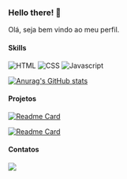 ### Hello there! 👋

Olá, seja bem vindo ao meu perfil.

#### Skills
![HTML](https://img.shields.io/badge/HTML5-E34F26?style=for-the-badge&logo=html5&logoColor=white)
![CSS](https://img.shields.io/badge/CSS3-1572B6?style=for-the-badge&logo=css3&logoColor=white)
![Javascript](https://img.shields.io/badge/JavaScript-323330?style=for-the-badge&logo=javascript&logoColor=F7DF1E)

[![Anurag's GitHub stats](https://github-readme-stats.vercel.app/api?username=MarceloSardo&theme=nightowl&show_icons=true)](https://github.com/anuraghazra/github-readme-stats)

#### Projetos



[![Readme Card](https://github-readme-stats.vercel.app/api/pin/?username=MarceloSardo&repo=nlw&theme=nightowl&show_icons=true)](https://github.com/MarceloSardo/nlw)

[![Readme Card](https://github-readme-stats.vercel.app/api/pin/?username=MarceloSardo&repo=devweek.github.io&theme=nightowl&show_icons=true)](https://github.com/MarceloSardo/devweek.github.io) 

#### Contatos
[<img src= 'https://img.shields.io/badge/LinkedIn-0077B5?style=for-the-badge&logo=linkedin&logoColor=white'>](linkedin.com/in/marcelo-lopes)
